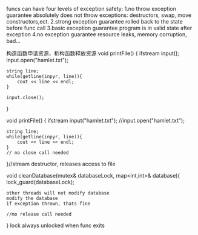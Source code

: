 funcs can have four levels of exception safety:
1.no throw exception guarantee
    absolutely does not throw exceptions: destructors, swap, 
    move constructors,ect.
2.strong exception guarantee
    rolled back to the state before func call
3.basic exception guarantee
    program is in valid state after exception
4.no exception guarantee
    resource leaks, memory corruption, bad...


构造函数申请资源，析构函数释放资源
void printFile()
{
    ifstream input();
    input.open("hamlet.txt");

    string line;
    while(getline(inpyr, line)){
        cout << line << endl;
    }

    input.close();
}

void printFile()
{
    ifstream input("hamlet.txt");
    //input.open("hamlet.txt"); 

    string line;
    while(getline(inpyr, line)){
        cout << line << endl;
    }
    // no close call needed
}//stream destructor, releases access to file

void cleanDatabase(mutex& databaseLock,
            map<int,int>& database){
    lock_guard<mutex>(databaseLock);

    other threads will not modify database
    modify the database
    if exception thrown, thats fine

    //mo release call needed
} lock always unlocked when func exits